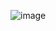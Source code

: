 ![image](https://github.com/Pakabudu/Watch-dashboard-/assets/56482660/499f0930-56c2-408b-b1c7-c4a513be2b0c)
